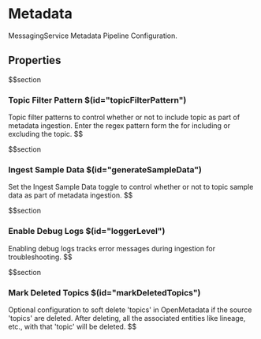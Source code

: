 # Metadata

MessagingService Metadata Pipeline Configuration.

## Properties

$$section

### Topic Filter Pattern $(id="topicFilterPattern")

Topic filter patterns to control whether or not to include topic as part of metadata ingestion. Enter the regex pattern form the for including or excluding the topic.
$$

$$section
### Ingest Sample Data $(id="generateSampleData")

Set the Ingest Sample Data toggle to control whether or not to topic sample data as part of metadata ingestion.
$$

$$section
### Enable Debug Logs $(id="loggerLevel")

Enabling debug logs tracks error messages during ingestion for troubleshooting.
$$

$$section
### Mark Deleted Topics $(id="markDeletedTopics")

Optional configuration to soft delete 'topics' in OpenMetadata if the source 'topics' are deleted. After deleting, all the associated entities like lineage, etc., with that 'topic' will be deleted.
$$